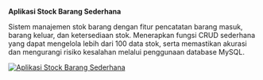 **Aplikasi Stock Barang Sederhana**

Sistem manajemen stok barang dengan fitur pencatatan barang masuk, barang keluar, dan ketersediaan stok. Menerapkan fungsi CRUD sederhana yang dapat mengelola lebih dari 100 data stok, serta memastikan akurasi dan mengurangi risiko kesalahan melalui penggunaan database MySQL.

[![Aplikasi Stock Barang Sederhana](https://img.youtube.com/vi/L8Ueqej5e-8/0.jpg)](https://youtube.com/L8Ueqej5e-8)
